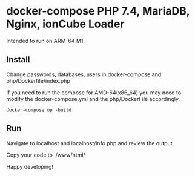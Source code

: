 # docker-compose PHP 7.4, MariaDB, Nginx, ionCube Loader

Intended to run on ARM-64 M1. 

## Install 
Change passwords, databases, users in docker-compose and php/Dockerfile/index.php

If you need to run the compose for AMD-64(x86_64) you may need to modify the docker-compose.yml and the php/DockerFile accordingly.

`docker-compose up -build`


## Run 

Navigate to localhost and localhost/info.php  and review the output.

Copy your code  to ./www/html/ 

Happy developing!


